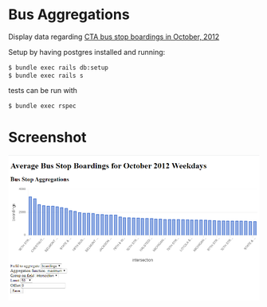 # Bus Aggregations

Display data regarding [CTA bus stop boardings in October, 2012](
https://data.cityofchicago.org/Transportation/CTA-Ridership-Avg-Weekday-Bus-Stop-Boardings-in-Oc/mq3i-nnqe
)

Setup by having postgres installed and running:

```console
$ bundle exec rails db:setup
$ bundle exec rails s
```

tests can be run with

```console
$ bundle exec rspec
```

# Screenshot
![Application Screenshot](/screenshots/bus_stop_boardings.png)
